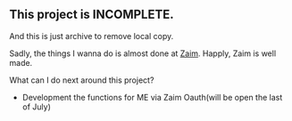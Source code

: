 This project is INCOMPLETE.
---------------------------


And this is just archive to remove local copy.


Sadly, the things I wanna do is almost done at [Zaim](http://zaim.net/).
Happly, Zaim is well made.


What can I do next around this project?
- Development the functions for ME via Zaim Oauth(will be open the last of July)
